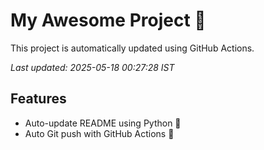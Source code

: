 # My Awesome Project 🚀

This project is automatically updated using GitHub Actions.

_Last updated: 2025-05-18 00:27:28 IST_

## Features
- Auto-update README using Python 🐍
- Auto Git push with GitHub Actions 🤖

